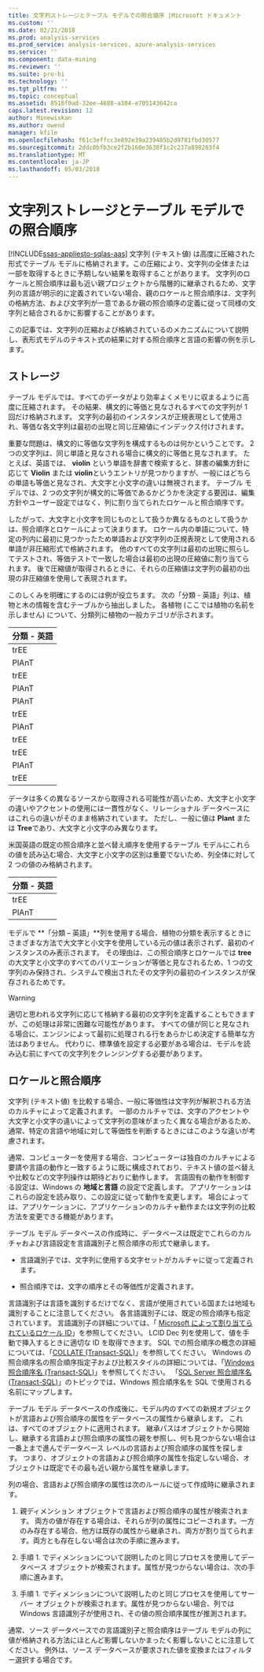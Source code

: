 ```yaml
---
title: 文字列ストレージとテーブル モデルでの照合順序 |Microsoft ドキュメント
ms.custom: ''
ms.date: 02/21/2018
ms.prod: analysis-services
ms.prod_service: analysis-services, azure-analysis-services
ms.service: ''
ms.component: data-mining
ms.reviewer: ''
ms.suite: pro-bi
ms.technology: ''
ms.tgt_pltfrm: ''
ms.topic: conceptual
ms.assetid: 8516f0ad-32ee-4688-a304-e705143642ca
caps.latest.revision: 12
author: Minewiskan
ms.author: owend
manager: kfile
ms.openlocfilehash: f61c3effcc3e892e39a239485b2d9781fbd30577
ms.sourcegitcommit: 2ddc0bfb3ce2f2b160e3638f1c2c237a898263f4
ms.translationtype: MT
ms.contentlocale: ja-JP
ms.lasthandoff: 05/03/2018
---
```

# <a name="string-storage-and-collation-in-tabular-models"></a>文字列ストレージとテーブル モデルでの照合順序
[!INCLUDE[ssas-appliesto-sqlas-aas](../../includes/ssas-appliesto-sqlas-aas.md)]
  文字列 (テキスト値) は高度に圧縮された形式でテーブル モデルに格納されます。この圧縮により、文字列の全体または一部を取得するときに予期しない結果を取得することがあります。 文字列のロケールと照合順序は最も近い親プロジェクトから階層的に継承されるため、文字列の言語が明示的に定義されていない場合、親のロケールと照合順序は、文字列の格納方法、および文字列が一意であるか親の照合順序の定義に従って同様の文字列と結合されるかに影響することがあります。  
  
 この記事では、文字列の圧縮および格納されているのメカニズムについて説明し、表形式モデルのテキスト式の結果に対する照合順序と言語の影響の例を示します。  
  
## <a name="storage"></a>ストレージ  
 テーブル モデルでは、すべてのデータがより効率よくメモリに収まるように高度に圧縮されます。 その結果、構文的に等価と見なされるすべての文字列が 1 回だけ格納されます。 文字列の最初のインスタンスが正規表現として使用され、等価な各文字列は最初の出現と同じ圧縮値にインデックス付けされます。  
  
 重要な問題は、構文的に等価な文字列を構成するものは何かということです。 2 つの文字列は、同じ単語と見なされる場合に構文的に等価と見なされます。 たとえば、英語では、 **violin** という単語を辞書で検索すると、辞書の編集方針に応じて **Violin** または **violin**というエントリが見つかりますが、一般にはどちらの単語も等価と見なされ、大文字と小文字の違いは無視されます。 テーブル モデルでは、2 つの文字列が構文的に等価であるかどうかを決定する要因は、編集方針やユーザー設定ではなく、列に割り当てられたロケールと照合順序です。  
  
 したがって、大文字と小文字を同じものとして扱うか異なるものとして扱うかは、照合順序とロケールによって決まります。 ロケール内の単語について、特定の列内に最初に見つかったため単語および文字列の正規表現として使用される単語が非圧縮形式で格納されます。  他のすべての文字列は最初の出現に照らしてテストされ、等価テストで一致した場合は最初の出現の圧縮値に割り当てられます。 後で圧縮値が取得されるときに、それらの圧縮値は文字列の最初の出現の非圧縮値を使用して表現されます。  
  
 このしくみを明確にするのには例が役立ちます。 次の「分類 - 英語」列は、植物と木の情報を含むテーブルから抽出しました。 各植物 (ここでは植物の名前を示しません) について、分類列に植物の一般カテゴリが示されます。  
  
|分類 - 英語|  
|-------------------------------|  
|trEE|  
|PlAnT|  
|trEE|  
|PlAnT|  
|PlAnT|  
|trEE|  
|PlAnT|  
|trEE|  
|trEE|  
|PlAnT|  
|trEE|  
  
 データは多くの異なるソースから取得される可能性が高いため、大文字と小文字の違いやアクセントの使用には一貫性がなく、リレーショナル データベースにはこれらの違いがそのまま格納されています。 ただし、一般に値は **Plant** または **Tree**であり、大文字と小文字のみ異なります。  
  
 米国英語の既定の照合順序と並べ替え順序を使用するテーブル モデルにこれらの値を読み込む場合、大文字と小文字の区別は重要でないため、列全体に対して 2 つの値のみ格納されます。  
  
|分類 - 英語|  
|-------------------------------|  
|trEE|  
|PlAnT|  
  
 モデルで **「分類 – 英語」**列を使用する場合、植物の分類を表示するときにさまざまな方法で大文字と小文字を使用している元の値は表示されず、最初のインスタンスのみ表示されます。 その理由は、この照合順序とロケールでは **tree** の大文字と小文字のすべてのバリエーションが等価と見なされるため、1 つの文字列のみ保持され、システムで検出されたその文字列の最初のインスタンスが保存されるためです。  
  
> [!WARNING]  
>  適切と思われる文字列に応じて格納する最初の文字列を定義することもできますが、この処理は非常に困難な可能性があります。 すべての値が同じと見なされる場合に、エンジンによって最初に処理される行をあらかじめ決定する簡単な方法はありません。 代わりに、標準値を設定する必要がある場合は、モデルを読み込む前にすべての文字列をクレンジングする必要があります。  
  
## <a name="locale-and-collation-order"></a>ロケールと照合順序  
 文字列 (テキスト値) を比較する場合、一般に等価性は文字列が解釈される方法のカルチャによって定義されます。 一部のカルチャでは、文字のアクセントや大文字と小文字の違いによって文字列の意味がまったく異なる場合があるため、通常、特定の言語や地域に対して等価性を判断するときにはこのような違いが考慮されます。  
  
 通常、コンピューターを使用する場合、コンピューターは独自のカルチャによる要請や言語の動作と一致するように既に構成されており、テキスト値の並べ替えや比較などの文字列操作は期待どおりに動作します。 言語固有の動作を制御する設定は、Windows の **地域と言語** の設定で定義します。 アプリケーションはこれらの設定を読み取り、この設定に従って動作を変更します。 場合によっては、アプリケーションに、アプリケーションのカルチャ動作または文字列の比較方法を変更できる機能があります。  
  
 テーブル モデル データベースの作成時に、データベースは既定でこれらのカルチャおよび言語設定を言語識別子と照合順序の形式で継承します。  
  
-   言語識別子では、文字列に使用する文字セットがカルチャに従って定義されます。  
  
-   照合順序では、文字の順序とその等価性が定義されます。  
  
 言語識別子は言語を識別するだけでなく、言語が使用されている国または地域も識別することに注意してください。 各言語識別子には、既定の照合順序も指定されています。 言語識別子の詳細については、「 [Microsoft によって割り当てられているロケール ID](http://msdn.microsoft.com/goglobal/bb964664.aspx)」を参照してください。 LCID Dec 列を使用して、値を手動で挿入するときに適切な ID を取得できます。 SQL での照合順序の概念の詳細については、「[COLLATE &#40;Transact-SQL&#41;](../../t-sql/statements/collations.md)」を参照してください。 Windows の照合順序名の照合順序指定子および比較スタイルの詳細については、「[Windows 照合順序名 &#40;Transact-SQL&#41;](../../t-sql/statements/windows-collation-name-transact-sql.md)」を参照してください。 「[SQL Server 照合順序名 &#40;Transact-SQL&#41;](../../t-sql/statements/sql-server-collation-name-transact-sql.md)」のトピックでは、Windows 照合順序名を SQL で使用される名前にマップします。  
  
 テーブル モデル データベースの作成後に、モデル内のすべての新規オブジェクトが言語および照合順序の属性をデータベースの属性から継承します。 これは、すべてのオブジェクトに適用されます。 継承パスはオブジェクトから開始し、継承する言語および照合順序の属性の親を参照し、何も見つからない場合は一番上まで進んでデータベース レベルの言語および照合順序の属性を探します。 つまり、オブジェクトの言語および照合順序の属性を指定しない場合、オブジェクトは既定でその最も近い親から属性を継承します。  
  
 列の場合、言語および照合順序の属性は次のルールに従って作成時に継承されます。  
  
1.  親ディメンション オブジェクトで言語および照合順序の属性が検索されます。 両方の値が存在する場合は、それらが列の属性にコピーされます。一方のみ存在する場合、他方は既存の属性から継承され、両方が割り当てられます。両方とも存在しない場合は次の手順に進みます。  
  
2.  手順 1. でディメンションについて説明したのと同じプロセスを使用してデータベース オブジェクトが検索されます。属性が見つからない場合は、次の手順に進みます。  
  
3.  手順 1. でディメンションについて説明したのと同じプロセスを使用してサーバー オブジェクトが検索されます。属性が見つからない場合、列では Windows 言語識別子が使用され、その値の照合順序属性が推測されます。  
  
 通常、ソース データベースでの言語識別子と照合順序はテーブル モデルの列に値が格納される方法にほとんど影響しないかまったく影響しないことに注意してください。 例外は、ソース データベースが要求された値を変換またはフィルター選択する場合です。  
  
  
